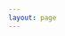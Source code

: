 ```yaml
---
layout: page
---
```

<script setup>
import {
  VPTeamPage,
  VPTeamPageTitle,
  VPTeamMembers,
  VPTeamPageSection
} from 'vitepress/theme'

const Investigators = [{
  avatar: '1.png',
  name: 'Dr. Chengxiang (Tony) ZHUGE',
  title: 'Principal Investigator',
}]

const Reachers = [
  {
    avatar: '2.png',
    name: 'Ruichen MA',
    title: 'Leading Researcher & PhD student',
  },
  {
    avatar: '3.png',
    name: 'Xiong YANG',
    title: 'Leading Researcher & Postdoc Fellow',
  },
  {
    avatar: 'user.png',
    name: 'Fan ZHANG',
    title: 'Leading Researcher & Postdoc Fellow',
  },
    {
    avatar: 'https://www.github.com/pzq123456.png',
    name: 'Zhiqing PAN',
    title: 'Website Developer & Research Assistant',
  }
]


</script>

<VPTeamPage>
  <VPTeamPageTitle>
    <template #title>Our Team</template>
    <template #lead>
      The development of the Global EV Data project is led by a team of researchers and developers.
    </template>
  </VPTeamPageTitle>

  <VPTeamPageSection>
      <template #title>
        Investigator
      </template>
      <template #members>
        <VPTeamMembers size="medium" :members= "Investigators" />
      </template>
  </VPTeamPageSection>

  <VPTeamPageSection>
    <template #title>
      Researchers & Developers
    </template>
    <template #members>
      <VPTeamMembers size="medium" :members= "Reachers" />
    </template>
  </VPTeamPageSection>

</VPTeamPage>

<!-- style -->
<style>
</style>

